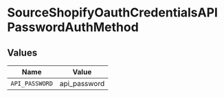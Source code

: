 # SourceShopifyOauthCredentialsAPIPasswordAuthMethod


## Values

| Name           | Value          |
| -------------- | -------------- |
| `API_PASSWORD` | api_password   |